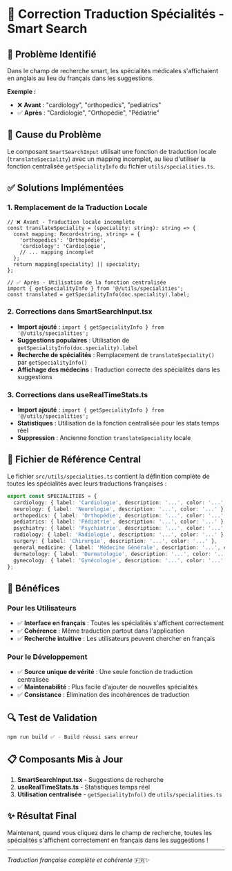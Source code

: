 # 🔄 Correction Traduction Spécialités - Smart Search

## 🚨 Problème Identifié
Dans le champ de recherche smart, les spécialités médicales s'affichaient en anglais au lieu du français dans les suggestions.

**Exemple :**
- ❌ **Avant** : "cardiology", "orthopedics", "pediatrics"
- ✅ **Après** : "Cardiologie", "Orthopédie", "Pédiatrie"

## 🔧 Cause du Problème
Le composant `SmartSearchInput` utilisait une fonction de traduction locale (`translateSpeciality`) avec un mapping incomplet, au lieu d'utiliser la fonction centralisée `getSpecialityInfo` du fichier `utils/specialities.ts`.

## ✅ Solutions Implémentées

### 1. **Remplacement de la Traduction Locale**
```tsx
// ❌ Avant - Traduction locale incomplète
const translateSpeciality = (speciality: string): string => {
  const mapping: Record<string, string> = {
    'orthopedics': 'Orthopédie',
    'cardiology': 'Cardiologie',
    // ... mapping incomplet
  };
  return mapping[speciality] || speciality;
};

// ✅ Après - Utilisation de la fonction centralisée
import { getSpecialityInfo } from '@/utils/specialities';
const translated = getSpecialityInfo(doc.speciality).label;
```

### 2. **Corrections dans SmartSearchInput.tsx**
- **Import ajouté** : `import { getSpecialityInfo } from '@/utils/specialities';`
- **Suggestions populaires** : Utilisation de `getSpecialityInfo(doc.speciality).label`
- **Recherche de spécialités** : Remplacement de `translateSpeciality()` par `getSpecialityInfo()`
- **Affichage des médecins** : Traduction correcte des spécialités dans les suggestions

### 3. **Corrections dans useRealTimeStats.ts**
- **Import ajouté** : `import { getSpecialityInfo } from '@/utils/specialities';`
- **Statistiques** : Utilisation de la fonction centralisée pour les stats temps réel
- **Suppression** : Ancienne fonction `translateSpeciality` locale

## 🎯 Fichier de Référence Central
Le fichier `src/utils/specialities.ts` contient la définition complète de toutes les spécialités avec leurs traductions françaises :

```typescript
export const SPECIALITIES = {
  cardiology: { label: 'Cardiologie', description: '...', color: '...' },
  neurology: { label: 'Neurologie', description: '...', color: '...' },
  orthopedics: { label: 'Orthopédie', description: '...', color: '...' },
  pediatrics: { label: 'Pédiatrie', description: '...', color: '...' },
  psychiatry: { label: 'Psychiatrie', description: '...', color: '...' },
  radiology: { label: 'Radiologie', description: '...', color: '...' },
  surgery: { label: 'Chirurgie', description: '...', color: '...' },
  general_medicine: { label: 'Médecine Générale', description: '...', color: '...' },
  dermatology: { label: 'Dermatologie', description: '...', color: '...' },
  gynecology: { label: 'Gynécologie', description: '...', color: '...' }
};
```

## 🌟 Bénéfices

### **Pour les Utilisateurs**
- ✅ **Interface en français** : Toutes les spécialités s'affichent correctement
- ✅ **Cohérence** : Même traduction partout dans l'application
- ✅ **Recherche intuitive** : Les utilisateurs peuvent chercher en français

### **Pour le Développement**
- ✅ **Source unique de vérité** : Une seule fonction de traduction centralisée
- ✅ **Maintenabilité** : Plus facile d'ajouter de nouvelles spécialités
- ✅ **Consistance** : Élimination des incohérences de traduction

## 🔍 Test de Validation
```bash
npm run build ✅ - Build réussi sans erreur
```

## 📋 Composants Mis à Jour
1. **SmartSearchInput.tsx** - Suggestions de recherche
2. **useRealTimeStats.ts** - Statistiques temps réel
3. **Utilisation centralisée** - `getSpecialityInfo()` de `utils/specialities.ts`

## ✨ Résultat Final
Maintenant, quand vous cliquez dans le champ de recherche, toutes les spécialités s'affichent correctement en français dans les suggestions !

---
*Traduction française complète et cohérente* 🇫🇷✨
